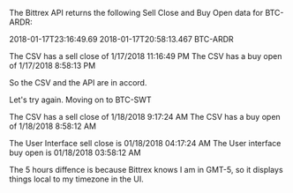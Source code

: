 The Bittrex API returns the following Sell Close and Buy Open data for BTC-ARDR:


2018-01-17T23:16:49.69	2018-01-17T20:58:13.467	BTC-ARDR

The CSV has a sell close of 1/17/2018 11:16:49 PM
The CSV has a buy open of 1/17/2018 8:58:13 PM

So the CSV and the API are in accord.

Let's try again. Moving on to BTC-SWT

The CSV has a sell close of 1/18/2018 9:17:24 AM
The CSV has a buy open of 1/18/2018 8:58:12 AM


The User Interface sell close is 01/18/2018 04:17:24 AM
The User interface buy open is 01/18/2018 03:58:12 AM


The 5 hours diffence is because Bittrex knows I am in GMT-5, so it displays
things local to my timezone in the UI.
